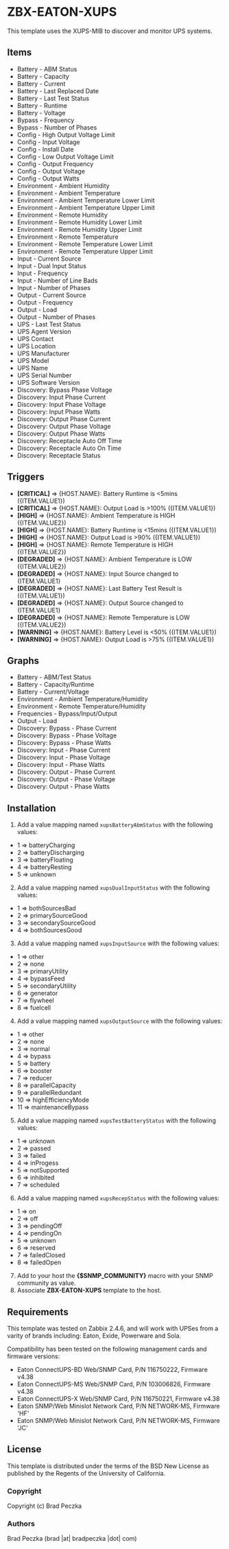 ZBX-EATON-XUPS
==============

This template uses the XUPS-MIB to discover and monitor UPS systems.

Items
-----

  * Battery - ABM Status
  * Battery - Capacity
  * Battery - Current
  * Battery - Last Replaced Date
  * Battery - Last Test Status
  * Battery - Runtime
  * Battery - Voltage
  * Bypass - Frequency
  * Bypass - Number of Phases
  * Config - High Output Voltage Limit
  * Config - Input Voltage
  * Config - Install Date
  * Config - Low Output Voltage Limit
  * Config - Output Frequency
  * Config - Output Voltage
  * Config - Output Watts
  * Environment - Ambient Humidity
  * Environment - Ambient Temperature
  * Environment - Ambient Temperature Lower Limit
  * Environment - Ambient Temperature Upper Limit
  * Environment - Remote Humidity
  * Environment - Remote Humidity Lower Limit
  * Environment - Remote Humidity Upper Limit
  * Environment - Remote Temperature
  * Environment - Remote Temperature Lower Limit
  * Environment - Remote Temperature Upper Limit
  * Input - Current Source
  * Input - Dual Input Status
  * Input - Frequency
  * Input - Number of Line Bads
  * Input - Number of Phases
  * Output - Current Source
  * Output - Frequency
  * Output - Load
  * Output - Number of Phases
  * UPS - Last Test Status
  * UPS Agent Version
  * UPS Contact
  * UPS Location
  * UPS Manufacturer
  * UPS Model
  * UPS Name
  * UPS Serial Number
  * UPS Software Version
  * Discovery: Bypass Phase Voltage
  * Discovery: Input Phase Current
  * Discovery: Input Phase Voltage
  * Discovery: Input Phase Watts
  * Discovery: Output Phase Current
  * Discovery: Output Phase Voltage
  * Discovery: Output Phase Watts
  * Discovery: Receptacle Auto Off Time
  * Discovery: Receptacle Auto On Time
  * Discovery: Receptacle Status

Triggers
--------

  * **[CRITICAL]** => {HOST.NAME}: Battery Runtime is <5mins ({ITEM.VALUE1})
  * **[CRITICAL]** => {HOST.NAME}: Output Load is >100% ({ITEM.VALUE1})
  * **[HIGH]** => {HOST.NAME}: Ambient Temperature is HIGH ({ITEM.VALUE2})
  * **[HIGH]** => {HOST.NAME}: Battery Runtime is <15mins ({ITEM.VALUE1})
  * **[HIGH]** => {HOST.NAME}: Output Load is >90% ({ITEM.VALUE1})
  * **[HIGH]** => {HOST.NAME}: Remote Temperature is HIGH ({ITEM.VALUE2})
  * **[DEGRADED]** => {HOST.NAME}: Ambient Temperature is LOW ({ITEM.VALUE2})
  * **[DEGRADED]** => {HOST.NAME}: Input Source changed to {ITEM.VALUE1}
  * **[DEGRADED]** => {HOST.NAME}: Last Battery Test Result is ({ITEM.VALUE1})
  * **[DEGRADED]** => {HOST.NAME}: Output Source changed to {ITEM.VALUE1}
  * **[DEGRADED]** => {HOST.NAME}: Remote Temperature is LOW ({ITEM.VALUE2})
  * **[WARNING]** => {HOST.NAME}: Battery Level is <50% ({ITEM.VALUE1})
  * **[WARNING]** => {HOST.NAME}: Output Load is >75% ({ITEM.VALUE1})

Graphs
--------

  * Battery - ABM/Test Status
  * Battery - Capacity/Runtime
  * Battery - Current/Voltage
  * Environment - Ambient Temperature/Humidity
  * Environment - Remote Temperature/Humidity
  * Frequencies - Bypass/Input/Output
  * Output - Load
  * Discovery: Bypass - Phase Current
  * Discovery: Bypass - Phase Voltage
  * Discovery: Bypass - Phase Watts
  * Discovery: Input - Phase Current
  * Discovery: Input - Phase Voltage
  * Discovery: Input - Phase Watts
  * Discovery: Output - Phase Current
  * Discovery: Output - Phase Voltage
  * Discovery: Output - Phase Watts

Installation
------------

1. Add a value mapping named `xupsBatteryAbmStatus` with the following values:
  * 1 ⇒ batteryCharging
  * 2 ⇒ batteryDischarging
  * 3 ⇒ batteryFloating
  * 4 ⇒ batteryResting
  * 5 ⇒ unknown
2. Add a value mapping named `xupsDualInputStatus` with the following values:
  * 1 ⇒ bothSourcesBad
  * 2 ⇒ primarySourceGood
  * 3 ⇒ secondarySourceGood
  * 4 ⇒ bothSourcesGood
3. Add a value mapping named `xupsInputSource` with the following values:
  * 1 ⇒ other
  * 2 ⇒ none
  * 3 ⇒ primaryUtility
  * 4 ⇒ bypassFeed
  * 5 ⇒ secondaryUtility
  * 6 ⇒ generator
  * 7 ⇒ flywheel
  * 8 ⇒ fuelcell
4. Add a value mapping named `xupsOutputSource` with the following values:
  * 1 ⇒ other
  * 2 ⇒ none
  * 3 ⇒ normal
  * 4 ⇒ bypass
  * 5 ⇒ battery
  * 6 ⇒ booster
  * 7 ⇒ reducer
  * 8 ⇒ parallelCapacity
  * 9 ⇒ parallelRedundant
  * 10 ⇒ highEfficiencyMode
  * 11 ⇒ maintenanceBypass
5. Add a value mapping named `xupsTestBatteryStatus` with the following values:
  * 1 ⇒ unknown
  * 2 ⇒ passed
  * 3 ⇒ failed
  * 4 ⇒ inProgess
  * 5 ⇒ notSupported
  * 6 ⇒ inhibited
  * 7 ⇒ scheduled
6. Add a value mapping named `xupsRecepStatus` with the following values:
  * 1 ⇒ on
  * 2 ⇒ off
  * 3 ⇒ pendingOff
  * 4 ⇒ pendingOn
  * 5 ⇒ unknown
  * 6 ⇒ reserved
  * 7 ⇒ failedClosed
  * 8 ⇒ failedOpen
7. Add to your host the **{$SNMP_COMMUNITY}** macro with your SNMP community as value.
8. Associate **ZBX-EATON-XUPS** template to the host.

Requirements
------------

This template was tested on Zabbix 2.4.6, and will work with UPSes from a varity of brands including: Eaton, Exide, Powerware and Sola. 

Compatibility has been tested on the following management cards and firmware versions:

* Eaton ConnectUPS-BD Web/SNMP Card, P/N 116750222, Firmware v4.38
* Eaton ConnectUPS-MS Web/SNMP Card, P/N 103006826, Firmware v4.38
* Eaton ConnectUPS-X Web/SNMP Card, P/N 116750221, Firmware v4.38
* Eaton SNMP/Web Minislot Network Card, P/N NETWORK-MS, Firmware 'HF'
* Eaton SNMP/Web Minislot Network Card, P/N NETWORK-MS, Firmware 'JC' 

License
-------

This template is distributed under the terms of the BSD New License as published by the Regents of the University of California.

### Copyright

  Copyright (c) Brad Peczka

### Authors
  
  Brad Peczka
  (brad |at| bradpeczka |dot| com)
